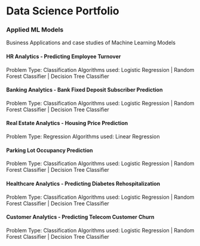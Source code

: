 # Data Science Portfolio


### Applied ML Models
Business Applications and case studies of Machine Learning Models

#### HR Analytics - Predicting Employee Turnover
Problem Type: Classification 
Algorithms used: Logistic Regression | Random Forest Classifier | Decision Tree Classifier

#### Banking Analytics - Bank Fixed Deposit Subscriber Prediction
Problem Type: Classification 
Algorithms used: Logistic Regression | Random Forest Classifier | Decision Tree Classifier

#### Real Estate Analytics - Housing Price Prediction
Problem Type: Regression
Algorithms used: Linear Regression

#### Parking Lot Occupancy Prediction
Problem Type: Classification
Algorithms used: Logistic Regression | Random Forest Classifier | Decision Tree Classifier

#### Healthcare Analytics - Predicting Diabetes Rehospitalization
Problem Type: Classification
Algorithms used: Logistic Regression | Random Forest Classifier | Decision Tree Classifier

#### Customer Analytics - Predicting Telecom Customer Churn
Problem Type: Classification
Algorithms used: Logistic Regression | Random Forest Classifier | Decision Tree Classifier




